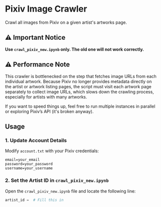 # Pixiv Image Crawler
Crawl all images from Pixiv on a given artist's artworks page.

## ⚠️ Important Notice
**Use `crawl_pixiv_new.ipynb` only. The old one will not work correctly.**

## ⚠️ Performance Note
This crawler is bottlenecked on the step that fetches image URLs from each individual artwork.
Because Pixiv no longer provides metadata directly on the artist or artwork listing pages, the script must visit each artwork page separately to collect image URLs, which slows down the crawling process, especially for artists with many artworks.

If you want to speed things up, feel free to run multiple instances in parallel or exploring Pixiv’s API (it's broken anyway).

## Usage
### 1. Update Account Details  
Modify `account.txt` with your Pixiv credentials:
```
email=your_email  
password=your_password  
username=your_username
```

### 2. Set the Artist ID in `crawl_pixiv_new.ipynb`
Open the `crawl_pixiv_new.ipynb` file and locate the following line:
```python
artist_id =  # Fill this in
```
